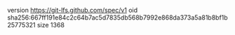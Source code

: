 version https://git-lfs.github.com/spec/v1
oid sha256:667ff191e84c2c64b7ac5d7835db568b7992e868da373a5a81b8bf1b25775321
size 1368
